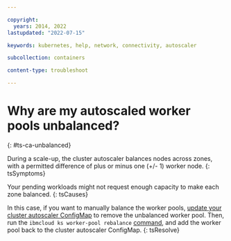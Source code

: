 ```yaml
---

copyright: 
  years: 2014, 2022
lastupdated: "2022-07-15"

keywords: kubernetes, help, network, connectivity, autoscaler

subcollection: containers

content-type: troubleshoot

---
```



# Why are my autoscaled worker pools unbalanced?
{: #ts-ca-unbalanced}

During a scale-up, the cluster autoscaler balances nodes across zones, with a permitted difference of plus or minus one (+/- 1) worker node. 
{: tsSymptoms}


Your pending workloads might not request enough capacity to make each zone balanced.
{: tsCauses}

In this case, if you want to manually balance the worker pools, [update your cluster autoscaler ConfigMap](/docs/containers?topic=containers-cluster-scaling-enable) to remove the unbalanced worker pool. Then, run the `ibmcloud ks worker-pool rebalance` [command](/docs/containers?topic=containers-kubernetes-service-cli#cs_rebalance), and add the worker pool back to the cluster autoscaler ConfigMap.
{: tsResolve} 



